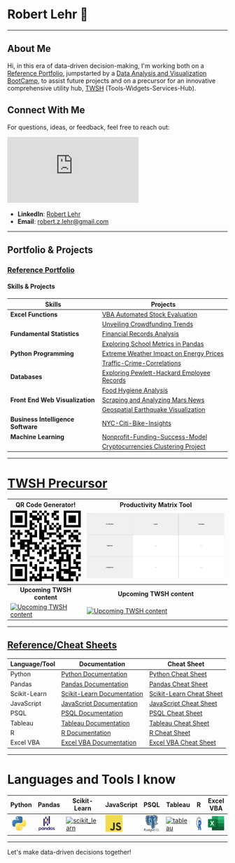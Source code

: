 # Robert Lehr 👋

---

## About Me
Hi, in this era of data-driven decision-making, I'm working both on a [Reference Portfolio](https://github.com/robert-z-lehr/Data-Science-Educational-Portfolio), jumpstarted by a [Data Analysis and Visualization BootCamp](https://techbootcamps.utexas.edu/data/), to assist future projects and on a precursor for an innovative comprehensive utility hub, [TWSH](https://github.com/robert-z-lehr/TWSH/tree/main) (Tools-Widgets-Services-Hub).

## Connect With Me

For questions, ideas, or feedback, feel free to reach out:

[![Share Your Thoughts](https://robert-z-lehr.github.io/Feedback-Form/node-js-app/public/index.html)](https://robert-z-lehr.github.io/Feedback-Form/node-js-app/public/index.html)

- **LinkedIn**: [Robert Lehr](https://www.linkedin.com/in/robert-z-lehr/)
- **Email**: [robert.z.lehr@gmail.com](mailto:robert.z.lehr@gmail.com)

---

## Portfolio & Projects

### [Reference Portfolio](https://github.com/robert-z-lehr/Data-Science-Educational-Portfolio)

#### Skills & Projects

| Skills                  | Projects |
|-------------------------|----------|
| **Excel Functions**     | [VBA Automated Stock Evaluation](https://github.com/robert-z-lehr/VBA-Automated-Stock-Evaluation) |
|                         | [Unveiling Crowdfunding Trends](https://github.com/robert-z-lehr/Unveiling-Crowdfunding-Trends) |
| **Fundamental Statistics** | [Financial Records Analysis](https://github.com/robert-z-lehr/Financial-Records-Analysis) |
|                         | [Exploring School Metrics in Pandas](https://github.com/robert-z-lehr/Exploring-School-Metrics-in-Pandas) |
| **Python Programming**  | [Extreme Weather Impact on Energy Prices](https://github.com/robert-z-lehr/Visualizing-The-Great-Freeze-Texas-Energy-Prices) |
|                         | [Traffic-Crime-Correlations](https://github.com/robert-z-lehr/Traffic-Crime-Correlations) |
| **Databases**           | [Exploring Pewlett-Hackard Employee Records](https://github.com/robert-z-lehr/SQL-Exploring-Pewlett-Hackard-Employee-Records) |
|                         | [Food Hygiene Analysis](https://github.com/robert-z-lehr/Food-Hygiene-Analysis) |
| **Front End Web Visualization** | [Scraping and Analyzing Mars News](https://github.com/robert-z-lehr/Scraping-and-Analyzing-Mars-News) |
|                         | [Geospatial Earthquake Visualization](https://github.com/robert-z-lehr/Geospatial-Earthquake-Visualization) |
| **Business Intelligence Software** | [NYC-Citi-Bike-Insights](https://github.com/robert-z-lehr/NYC-Citi-Bike-Insights) |
| **Machine Learning**    | [Nonprofit-Funding-Success-Model](https://github.com/robert-z-lehr/Nonprofit-Funding-Success-Model) |
|                         | [Cryptocurrencies Clustering Project](https://github.com/robert-z-lehr/Cryptocurrencies-Clustering-Model) |

---



# [TWSH Precursor](https://github.com/robert-z-lehr/TWSH/tree/main)

<table>
  <!-- Row 1: Title -->
  <tr>
    <th>QR Code Generator!</th>
    <th>Productivity Matrix Tool</th>
  </tr>
  
  <!-- Row 2: Images -->
  <tr>
    <td><a href="https://robert-z-lehr.github.io/QR-Code-Generator/" target="_blank" rel="noreferrer"><img src="https://github.com/robert-z-lehr/QR-Code-Generator/raw/main/QRCodeGenerator.png" alt="QR Code Generator" width="250"/></a></td>
    <td><a href="https://robert-z-lehr.github.io/The-Eisenhower-Matrix/" target="_blank" rel="noreferrer"><img src="https://github.com/robert-z-lehr/The-Eisenhower-Matrix/raw/main/The-Eisenhower-Matrix.png" alt="Python" width="550"/></a></td>
  </tr>
  
  <!-- Row 3: Title -->
  <tr>
    <th>Upcoming TWSH content</th>
    <th>Upcoming TWSH content</th>
  </tr>
  
  <!-- Row 4: Images -->
  <tr>
    <td><a href="https://example.com" target="_blank" rel="noreferrer"><img src="https://example.com/image1.png" alt="Upcoming TWSH content" width="100"/></a></td>
    <td><a href="https://example.com" target="_blank" rel="noreferrer"><img src="https://example.com/image2.png" alt="Upcoming TWSH content" width="100"/></a></td>
  </tr>
</table>


---

## [Reference/Cheat Sheets](https://github.com/robert-z-lehr/Reference-Zip-Learning/tree/main)

| Language/Tool | Documentation | Cheat Sheet |
|---------------|--------------|-------------|
| Python        | [Python Documentation](https://www.python.org/doc/) | [Python Cheat Sheet](https://perso.limsi.fr/pointal/_media/python:cours:mementopython3-english.pdf) |
| Pandas        | [Pandas Documentation](https://pandas.pydata.org/docs/) | [Pandas Cheat Sheet](https://pandas.pydata.org/Pandas_Cheat_Sheet.pdf) |
| Scikit-Learn  | [Scikit-Learn Documentation](https://scikit-learn.org/stable/documentation.html) | [Scikit-Learn Cheat Sheet](https://scikit-learn.org/stable/tutorial/machine_learning_map/index.html) |
| JavaScript    | [JavaScript Documentation](https://developer.mozilla.org/en-US/docs/Web/JavaScript) | [JavaScript Cheat Sheet](https://htmlcheatsheet.com/js/) |
| PSQL          | [PSQL Documentation](https://www.postgresql.org/docs/) | [PSQL Cheat Sheet](https://www.postgresqltutorial.com/postgresql-cheat-sheet/) |
| Tableau       | [Tableau Documentation](https://help.tableau.com/current/pro/desktop/en-us.htm) | [Tableau Cheat Sheet](https://help.tableau.com/current/pro/desktop/en-us/cheatsheet.htm) |
| R             | [R Documentation](https://cran.r-project.org/manuals.html) | [R Cheat Sheet](https://www.rstudio.com/wp-content/uploads/2016/10/r-cheat-sheet-3.pdf) |
| Excel VBA     | [Excel VBA Documentation](https://docs.microsoft.com/en-us/office/vba/api/overview/excel) | [Excel VBA Cheat Sheet](https://www.excel-vba.com/excel-vba-contents.htm) |

---

# Languages and Tools I know

| Python | Pandas | Scikit-Learn | JavaScript | PSQL | Tableau | R | Excel VBA |
| ------ | ------ | ------------ | ---------- | ---- | ------- | - | --------- |
| <a href="https://www.python.org" target="_blank" rel="noreferrer"> <img src="https://raw.githubusercontent.com/devicons/devicon/master/icons/python/python-original.svg" alt="python" width="40" height="40"/> </a> | <a href="https://pandas.pydata.org/" target="_blank" rel="noreferrer"> <img src="https://raw.githubusercontent.com/devicons/devicon/2ae2a900d2f041da66e950e4d48052658d850630/icons/pandas/pandas-original-wordmark.svg" alt="pandas" width="40" height="40"/> </a> | <a href="https://scikit-learn.org/" target="_blank" rel="noreferrer"> <img src="https://upload.wikimedia.org/wikipedia/commons/0/05/Scikit_learn_logo_small.svg" alt="scikit_learn" width="40" height="40"/> </a> | <a href="https://www.learn-js.org/" target="_blank" rel="noreferrer"> <img src="https://raw.githubusercontent.com/devicons/devicon/master/icons/javascript/javascript-original.svg" alt="javascript" width="40" height="40"/> </a> | <a href="https://www.postgresql.org" target="_blank" rel="noreferrer"> <img src="https://raw.githubusercontent.com/devicons/devicon/master/icons/postgresql/postgresql-original-wordmark.svg" alt="postgresql" width="40" height="40"/> </a> | <a href="https://www.tableau.com/trial/tableau-software?d=7013y000002RQ7hAAG&nc=7013y000002RQCaAAO&cq_cmp=8846800995&cq_net=g&cq_plac=&gclid=Cj0KCQjwldKmBhCCARIsAP-0rfyzThUThFi8RL13Ln24ogX6jcxzquerug9J8cqGwEjBOKp98SU4pSMaAroZEALw_wcB&gclsrc=aw.ds" target="_blank" rel="noreferrer"> <img src="https://github.com/robert-z-lehr/Module_18_Challenge/blob/main/tableau-icon-svgrepo-com.svg" alt="tableau" width="40" height="40"/> </a> | <a href="https://www.r-project.org/other-docs.html" target="_blank" rel="noreferrer"> <img src="https://raw.githubusercontent.com/devicons/devicon/master/icons/r/r-original.svg" alt="R" width="40" height="40"/> </a> | <a href="https://learn.microsoft.com/en-us/office/vba/library-reference/concepts/getting-started-with-vba-in-office" target="_blank" rel="noreferrer"> <img src="https://raw.githubusercontent.com/tankalxat34/vba-ip-validation/readme_content/icon_excel.svg" alt="Excel VBA" width="40" height="40"/> </a> |

---

Let's make data-driven decisions together!

<!--
When used, the LinkedIn and Gmail image Attribution:
LinkedIn Image Source: <a href="https://www.freepnglogos.com/images/linkedin-logo-png-1840.html">Get it on linkedin logo transparent png</a>
Gmail Image Source: <a href="https://www.freepnglogos.com/images/logo-gmail-9990.html">Get it on logo gmail png contact machine learning phd student reasoning and</a>
-->
